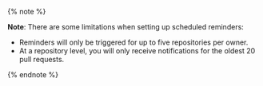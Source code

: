 {% note %}

 **Note**: There are some limitations when setting up scheduled reminders:
 - Reminders will only be triggered for up to five repositories per owner.
 - At a repository level, you will only receive notifications for the oldest 20 pull requests.

 {% endnote %}
 
